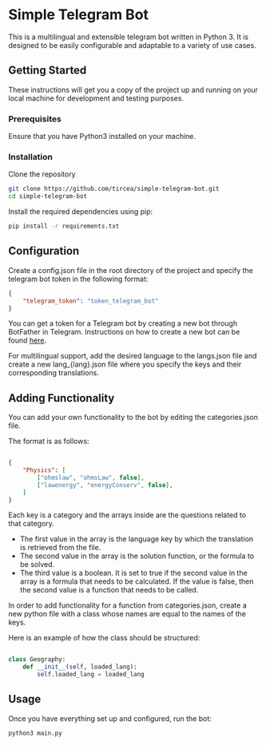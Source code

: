 # Simple Telegram Bot

This is a multilingual and extensible telegram bot written in Python 3. It is designed to be easily configurable and adaptable to a variety of use cases.

## Getting Started

These instructions will get you a copy of the project up and running on your local machine for development and testing purposes.

### Prerequisites

Ensure that you have Python3 installed on your machine.

### Installation

Clone the repository

```bash
git clone https://github.com/tircea/simple-telegram-bot.git
cd simple-telegram-bot
```
Install the required dependencies using pip:
```bash
pip install -r requirements.txt
```

## Configuration

Create a config.json file in the root directory of the project and specify the telegram bot token in the following format:

```json
{
    "telegram_token": "token_telegram_bot"
}
```

You can get a token for a Telegram bot by creating a new bot through BotFather in Telegram. 
Instructions on how to create a new bot can be found [here](https://core.telegram.org/bots#6-botfather).

For multilingual support, add the desired language to the langs.json file and create a new lang_{lang}.json file where you specify the keys and their corresponding translations.

## Adding Functionality

You can add your own functionality to the bot by editing the categories.json file.

The format is as follows:

```json

{
    "Physics": [
        ["ohmslaw", "ohmsLaw", false],
        ["lawenergy", "energyConserv", false],
    ]
}
```

Each key is a category and the arrays inside are the questions related to that category.

- The first value in the array is the language key by which the translation is retrieved from the file.
- The second value in the array is the solution function, or the formula to be solved.
- The third value is a boolean. It is set to true if the second value in the array is a formula that needs to be calculated. If the value is false, then the second value is a function that needs to be called.

In order to add functionality for a function from categories.json, create a new python file with a class whose names are equal to the names of the keys.

Here is an example of how the class should be structured:

```python

class Geography:
    def __init__(self, loaded_lang):
        self.loaded_lang = loaded_lang
```
## Usage

Once you have everything set up and configured, run the bot:

```bash
python3 main.py
```
